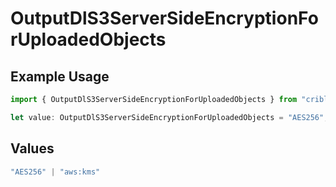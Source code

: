 # OutputDlS3ServerSideEncryptionForUploadedObjects

## Example Usage

```typescript
import { OutputDlS3ServerSideEncryptionForUploadedObjects } from "cribl-control-plane/models";

let value: OutputDlS3ServerSideEncryptionForUploadedObjects = "AES256";
```

## Values

```typescript
"AES256" | "aws:kms"
```